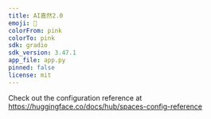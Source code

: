 ```yaml
---
title: AI嘉然2.0
emoji: 🍓
colorFrom: pink
colorTo: pink
sdk: gradio
sdk_version: 3.47.1
app_file: app.py
pinned: false
license: mit
---
```


Check out the configuration reference at https://huggingface.co/docs/hub/spaces-config-reference
